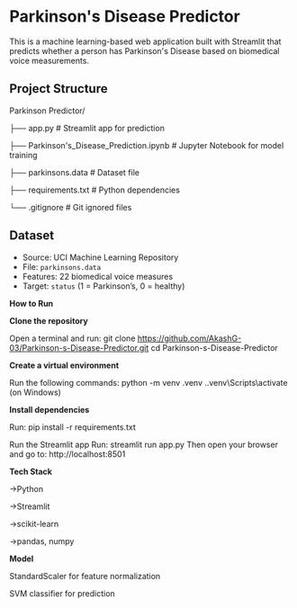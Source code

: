 # Parkinson's Disease Predictor

This is a machine learning-based web application built with Streamlit that predicts whether a person has Parkinson's Disease based on biomedical voice measurements.

## Project Structure

Parkinson Predictor/

├── app.py # Streamlit app for prediction

├── Parkinson's_Disease_Prediction.ipynb # Jupyter Notebook for model training

├── parkinsons.data # Dataset file

├── requirements.txt # Python dependencies

└── .gitignore # Git ignored files


## Dataset

- Source: UCI Machine Learning Repository
- File: `parkinsons.data`
- Features: 22 biomedical voice measures
- Target: `status` (1 = Parkinson’s, 0 = healthy)

**How to Run**

**Clone the repository**

Open a terminal and run:
git clone https://github.com/AkashG-03/Parkinson-s-Disease-Predictor.git
cd Parkinson-s-Disease-Predictor

**Create a virtual environment**

Run the following commands:
python -m venv .venv
.\.venv\Scripts\activate (on Windows)

**Install dependencies**

Run:
pip install -r requirements.txt

Run the Streamlit app
Run:
streamlit run app.py
Then open your browser and go to:
http://localhost:8501



**Tech Stack**

->Python 

->Streamlit 

->scikit-learn 

->pandas, numpy

**Model**

StandardScaler for feature normalization

SVM classifier for prediction
